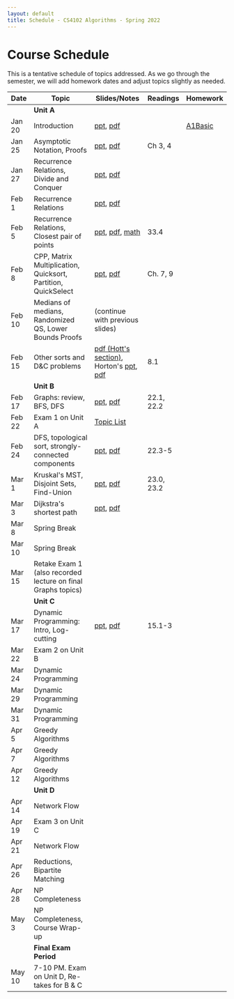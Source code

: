 ```yaml
---
layout: default
title: Schedule - CS4102 Algorithms - Spring 2022 
---
```


# Course Schedule

This is a tentative schedule of topics addressed.  As we go through the semester, we will add homework dates and adjust topics slightly as needed.

| Date    | Topic                                                         | Slides/Notes                                                                                                         | Readings | Homework                          |
| ------- | ------                                                        | -----                                                                                                                | ------   | -------                           |
|         | **Unit A**                                                    |                                                                                                                      |          |                                   |
| Jan 20  | Introduction                                                  | [ppt](cs4102-L1-intro.pptx), [pdf](cs4102-L1-intro.pdf)                                                              |          | [A1Basic](../homework/index.html) |
| Jan 25  | Asymptotic Notation, Proofs                                   | [ppt](cs4102_L2_recurrences_DandC.pptx), [pdf](cs4102_L2_recurrences_DandC.pdf)                                      | Ch 3, 4  |                                   |
| Jan 27  | Recurrence Relations, Divide and Conquer                      | [ppt](cs4102_L3_sorting_intro.pptx), [pdf](cs4102_L3_sorting_intro.pdf)                                              |          |                                   |
| Feb 1   | Recurrence Relations                                          | [ppt](cs4102_L4_G&C_Master.pptx), [pdf](cs4102_L4_G&C_Master.pdf)                                                    |          |                                   |
| Feb 5   | Recurrence Relations, Closest pair of points                  | [ppt](cs4102_L5_closestpair_Strassen.pptx), [pdf](cs4102_L5_closestpair_Strassen.pdf), [math](recurrence-proofs.pdf) | 33.4     |                                   |
| Feb 8   | CPP, Matrix Multiplication, Quicksort, Partition, QuickSelect | [ppt](cs4102_L6_qs-MM-LB-proof.pptx), [pdf](cs4102_L6_qs-MM-LB-proof.pdf)                                            | Ch. 7, 9 |                                   |
| Feb 10  | Medians of medians, Randomized QS, Lower Bounds Proofs        | (continue with previous slides)                                                                                      |          |                                   |
| Feb 15  | Other sorts and D&C problems                                  | [pdf (Hott's section)](cs4102_L8_Hott.pdf), Horton's [ppt](cs4102_L8_horton-feb15.pdf), [pdf](cs4102_L8_horton-feb15.pdf)| 8.1  |                                   |
|         | **Unit B**                                                    |                                                                                                                      |          |                                   |
| Feb 17  | Graphs: review, BFS, DFS                                      | [ppt](cs4102_L9-graphs-BFS-DFS.pptx), [pdf](cs4102_L9-graphs-BFS-DFS.pdf)                                            | 22.1, 22.2 |                                   |
| Feb 22  | Exam 1 on Unit A                                              | [Topic List](../unita/exam-a-topics.html)                                                                            |          |                                   |
| Feb 24  | DFS, topological sort, strongly-connected components          | [ppt](cs4102_L10-graphs-topo-SCC.pptx), [pdf](cs4102_L10-graphs-topo-SCC.pdf)                                        | 22.3-5   |                                   |
| Mar 1   | Kruskal's MST, Disjoint Sets, Find-Union                      | [ppt](cs4102_L11-kruskal-find-union.pptx), [pdf](cs4102_L11-kruskal-find-union.pdf)                                  | 23.0, 23.2 |                                   |
| Mar 3   | Dijkstra's shortest path                                      | [ppt](cs4102_L12-dijstra-and-prim.pptx), [pdf](cs4102_L12-dijstra-and-prim.pdf)                                      |          |                                   |
| Mar 8   | Spring Break                                                  |                                                                                                                      |          |                                   |
| Mar 10  | Spring Break                                                  |                                                                                                                      |          |                                   |
| Mar 15  | Retake Exam 1 (also recorded lecture on final Graphs topics)  |                                                                                                                      |          |                                   |
|         | **Unit C**                                                    |                                                                                                                      |          |                                   |
| Mar 17  | Dynamic Programming: Intro, Log-cutting                       | [ppt](cs4102-C-lecture1.pptx), [pdf](cs4102-C-lecture1.pdf)                                                          | 15.1-3   |                               |
| Mar 22  | Exam 2 on Unit B                                              |                                                                                                                      |          |                                   |
| Mar 24  | Dynamic Programming                                           |                                                                                                                      |          |                                   |
| Mar 29  | Dynamic Programming                                           |                                                                                                                      |          |                                   |
| Mar 31  | Dynamic Programming                                           |                                                                                                                      |          |                                   |
| Apr 5   | Greedy Algorithms                                             |                                                                                                                      |          |                                   |
| Apr 7   | Greedy Algorithms                                             |                                                                                                                      |          |                                   |
| Apr 12  | Greedy Algorithms                                             |                                                                                                                      |          |                                   |
|         | **Unit D**                                                    |                                                                                                                      |          |                                   |
| Apr 14  | Network Flow                                                  |                                                                                                                      |          |                                   |
| Apr 19  | Exam 3 on Unit C                                              |                                                                                                                      |          |                                   |
| Apr 21  | Network Flow                                                  |                                                                                                                      |          |                                   |
| Apr 26  | Reductions, Bipartite Matching                                |                                                                                                                      |          |                                   |
| Apr 28  | NP Completeness                                               |                                                                                                                      |          |                                   |
| May 3   | NP Completeness, Course Wrap-up                               |                                                                                                                      |          |                                   |
|         | **Final Exam Period**                                         |                                                                                                                      |          |                                   |
| May 10  | 7-10 PM. Exam on Unit D, Re-takes for B & C                   |                                                                                                                      |          |                                   |

